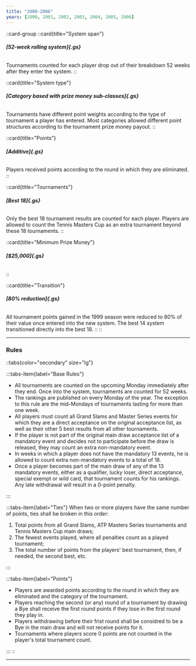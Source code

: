 ```yaml
---
title: "2000-2006"
years: [2000, 2001, 2002, 2003, 2004, 2005, 2006]
---
```


::card-group
::card{title="System span"}

###### **[52-week rolling system]{.gs}**

Tournaments counted for each player drop out of their breakdown 52 weeks after they enter the system.
::

::card{title="System type"}

###### **[Category based with prize money sub-classes]{.gs}**

Tournaments have different point weights according to the type of tournament a player has entered. Most categories allowed different point structures according to the tournament prize money payout.
::

::card{title="Points"}

###### **[Additive]{.gs}**

Players received points according to the round in which they are eliminated.
::

::card{title="Tournaments"}

###### **[Best 18]{.gs}**

Only the best 18 tournament results are counted for each player. Players are allowed to count the Tennis Masters Cup as an extra tournament beyond these 18 tournaments.
::

::card{title="Minimum Prize Money"}

###### **[$25,000]{.gs}**

::

::card{title="Transition"}

###### **[80% reduction]{.gs}**

All tournament points gained in the 1999 season were reduced to 80% of their value once entered into the new system. The best 14 system transitioned directly into the best 18.
::
::

---

### Rules

::tabs{color="secondary" size="lg"}

:::tabs-item{label="Base Rules"}

- All tournaments are counted on the upcoming Monday immediately after they end. Once into the system, tournaments are counted for 52 weeks.
- The rankings are published on every Monday of the year. The exception to this rule are the mid-Mondays of tournaments lasting for more than one week.
- All players must count all Grand Slams and Master Series events for which they are a direct acceptance on the original acceptance list, as well as their other 5 best results from all other tournaments.
- If the player is not part of the original main draw acceptance list of a mandatory event and decides not to participate before the draw is released, they may count an extra non-mandatory event.
- In weeks in which a player does not have the mandatory 13 events, he is allowed to count extra non-mandatory events to a total of 18.
- Once a player becomes part of the main draw of any of the 13 mandatory events, either as a qualifier, lucky loser, direct acceptance, special exempt or wild card, that tournament counts for his rankings. Any late withdrawal will result in a 0-point penalty.

:::

:::tabs-item{label="Ties"}
When two or more players have the same number of points, ties shall be broken in this order:

1. Total points from all Grand Slams, ATP Masters Series tournaments and Tennis Masters Cup main draws;
1. The fewest events played, where all penalties count as a played tournament;
1. The total number of points from the players' best tournament, then, if needed, the second best, etc.

:::

:::tabs-item{label="Points"}

- Players are awarded points according to the round in which they are eliminated and the category of the tournament.
- Players reaching the second (or any) round of a tournament by drawing a Bye shall receive the first round points if they lose in the first round they play in.
- Players withdrawing before their frist round shall be considred to be a Bye in the main draw and will not receive points for it.
- Tournaments where players score 0 points are not counted in the player's total tournament count.

:::
::

---
